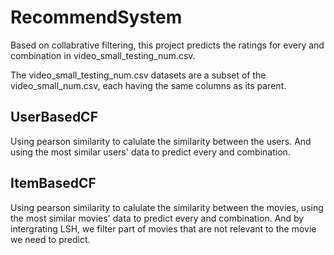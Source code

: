 # RecommendSystem
Based on collabrative filtering, this project predicts the ratings for every <userId> and <productId> combination in video_small_testing_num.csv.
  
The video_small_testing_num.csv datasets are a subset of the video_small_num.csv, each having the same columns as its parent.

## UserBasedCF
Using pearson similarity to calulate the similarity between the users. And using the most similar users' data to predict every <userId> and <productId> combination.
  
 
## ItemBasedCF
Using pearson similarity to calulate the similarity between the movies, using the most similar movies' data to predict every <userId> and <productId> combination. And by intergrating LSH, we filter part of movies that are not relevant to the movie we need to predict.
